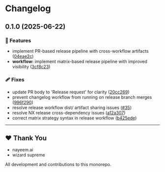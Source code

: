 # Changelog

## 0.1.0 (2025-06-22)

### 🚀 Features

- implement PR-based release pipeline with cross-workflow artifacts
  ([04eae2c](https://github.com/deepbrainspace/goodiebag/commit/04eae2c))
- **workflow:** implement matrix-based release pipeline with improved visibility
  ([3cf8c23](https://github.com/deepbrainspace/goodiebag/commit/3cf8c23))

### 🩹 Fixes

- update PR body to 'Release request' for clarity
  ([20cc269](https://github.com/deepbrainspace/goodiebag/commit/20cc269))
- prevent changelog workflow from running on release branch merges
  ([996f290](https://github.com/deepbrainspace/goodiebag/commit/996f290))
- resolve release workflow dist/ artifact sharing issues
  ([#35](https://github.com/deepbrainspace/goodiebag/pull/35))
- resolve NX release cross-dependency issues
  ([a12a307](https://github.com/deepbrainspace/goodiebag/commit/a12a307))
- correct matrix strategy syntax in release workflow
  ([b425ede](https://github.com/deepbrainspace/goodiebag/commit/b425ede))

---

## ❤️ Thank You

- nayeem.ai
- wizard supreme

All development and contributions to this monorepo.
